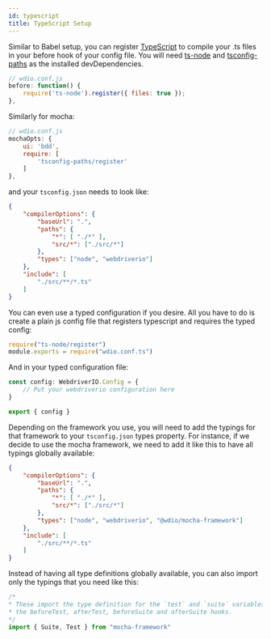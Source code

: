 ```yaml
---
id: typescript
title: TypeScript Setup
---
```


Similar to Babel setup, you can register [TypeScript](http://www.typescriptlang.org/) to compile your .ts files in your before hook of your config file. You will need [ts-node](https://github.com/TypeStrong/ts-node) and [tsconfig-paths](https://github.com/dividab/tsconfig-paths) as the installed devDependencies.

```js
// wdio.conf.js
before: function() {
    require('ts-node').register({ files: true });
},
```

Similarly for mocha:

```js
// wdio.conf.js
mochaOpts: {
    ui: 'bdd',
    require: [
        'tsconfig-paths/register'
    ]
},
```

and your `tsconfig.json` needs to look like:

```json
{
    "compilerOptions": {
        "baseUrl": ".",
        "paths": {
            "*": [ "./*" ],
            "src/*": ["./src/*"]
        },
        "types": ["node", "webdriverio"]
    },
    "include": [
        "./src/**/*.ts"
    ]
}
```

You can even use a typed configuration if you desire.
All you have to do is create a plain js config file that registers typescript and requires the typed config:

```javascript
require("ts-node/register")
module.exports = require("wdio.conf.ts")
```

And in your typed configuration file:

```typescript
const config: WebdriverIO.Config = {
    // Put your webdriverio configuration here
}

export { config }
```

Depending on the framework you use, you will need to add the typings for that framework to your `tsconfig.json` types property.
For instance, if we decide to use the mocha framework, we need to add it like this to have all typings globally available:

```json
{
    "compilerOptions": {
        "baseUrl": ".",
        "paths": {
            "*": [ "./*" ],
            "src/*": ["./src/*"]
        },
        "types": ["node", "webdriverio", "@wdio/mocha-framework"]
    },
    "include": [
        "./src/**/*.ts"
    ]
}
```

Instead of having all type definitions globally available, you can also import only the typings that you need like this:

```typescript
/*
* These import the type definition for the `test` and `suite` variables that are available in
* the beforeTest, afterTest, beforeSuite and afterSuite hooks.
*/
import { Suite, Test } from "mocha-framework"  
```